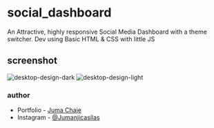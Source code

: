 # social_dashboard
An Attractive, highly responsive Social Media Dashboard with a theme switcher. Dev using Basic HTML &amp; CSS with little JS

## screenshot
![desktop-design-dark](https://github.com/Jumanjigobez/social_dashboard/assets/73429193/93e41155-0fc6-45bb-b9ee-182f4270f4e8)
![desktop-design-light](https://github.com/Jumanjigobez/social_dashboard/assets/73429193/786670e9-6d0f-46ad-a47f-7c805b4ddd68)

### author
- Portfolio - [Juma Chaje](https://jumanjigobez.github.io/personal_portfolio)
- Instagram - [@Jumanjicasilas](https://instagram.com/jumanjicasilas)
